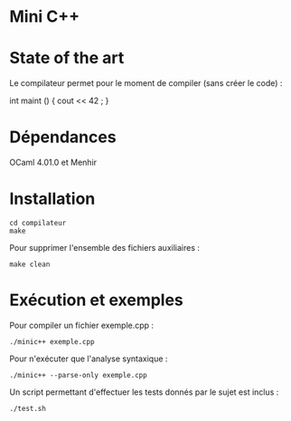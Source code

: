 Mini C++
===========
State of the art
==========

Le compilateur permet pour le moment de compiler (sans créer le code) :

   int maint () {
       cout << 42 ;
   }


Dépendances
===========

OCaml 4.01.0 et Menhir

Installation
===========

    cd compilateur
    make

Pour supprimer l'ensemble des fichiers auxiliaires :

    make clean

Exécution et exemples
===========

Pour compiler un fichier exemple.cpp :

    ./minic++ exemple.cpp

Pour n'exécuter que l'analyse syntaxique :

    ./minic++ --parse-only exemple.cpp

Un script permettant d'effectuer les tests donnés par le sujet est inclus :

    ./test.sh
